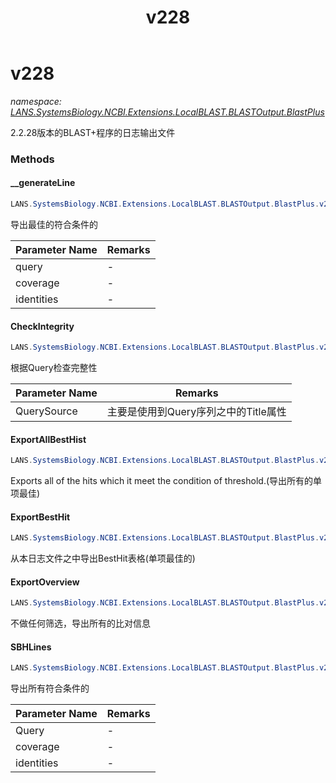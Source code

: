 ﻿---
title: v228
---

# v228
_namespace: [LANS.SystemsBiology.NCBI.Extensions.LocalBLAST.BLASTOutput.BlastPlus](N-LANS.SystemsBiology.NCBI.Extensions.LocalBLAST.BLASTOutput.BlastPlus.html)_

2.2.28版本的BLAST+程序的日志输出文件

### Methods

#### __generateLine
```csharp
LANS.SystemsBiology.NCBI.Extensions.LocalBLAST.BLASTOutput.BlastPlus.v228.__generateLine(LANS.SystemsBiology.NCBI.Extensions.LocalBLAST.BLASTOutput.BlastPlus.Query,System.Double,System.Double)
```
导出最佳的符合条件的

|Parameter Name|Remarks|
|--------------|-------|
|query|-|
|coverage|-|
|identities|-|


#### CheckIntegrity
```csharp
LANS.SystemsBiology.NCBI.Extensions.LocalBLAST.BLASTOutput.BlastPlus.v228.CheckIntegrity(LANS.SystemsBiology.SequenceModel.FASTA.FastaFile)
```
根据Query检查完整性

|Parameter Name|Remarks|
|--------------|-------|
|QuerySource|主要是使用到Query序列之中的Title属性|


#### ExportAllBestHist
```csharp
LANS.SystemsBiology.NCBI.Extensions.LocalBLAST.BLASTOutput.BlastPlus.v228.ExportAllBestHist(System.Double,System.Double)
```
Exports all of the hits which it meet the condition of threshold.(导出所有的单项最佳)

#### ExportBestHit
```csharp
LANS.SystemsBiology.NCBI.Extensions.LocalBLAST.BLASTOutput.BlastPlus.v228.ExportBestHit(System.Double,System.Double)
```
从本日志文件之中导出BestHit表格(单项最佳的)

#### ExportOverview
```csharp
LANS.SystemsBiology.NCBI.Extensions.LocalBLAST.BLASTOutput.BlastPlus.v228.ExportOverview
```
不做任何筛选，导出所有的比对信息

#### SBHLines
```csharp
LANS.SystemsBiology.NCBI.Extensions.LocalBLAST.BLASTOutput.BlastPlus.v228.SBHLines(LANS.SystemsBiology.NCBI.Extensions.LocalBLAST.BLASTOutput.BlastPlus.Query,System.Double,System.Double)
```
导出所有符合条件的

|Parameter Name|Remarks|
|--------------|-------|
|Query|-|
|coverage|-|
|identities|-|





